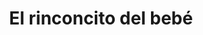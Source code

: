 ---
title: "El rinconcito del bebé"
url: /pitrufquen/el-rinconcito-del-bebe/
shop: artículos para bebés
---